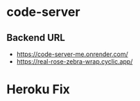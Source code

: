 # code-server
## Backend URL
* https://code-server-me.onrender.com/
* https://real-rose-zebra-wrap.cyclic.app/
# Heroku Fix
